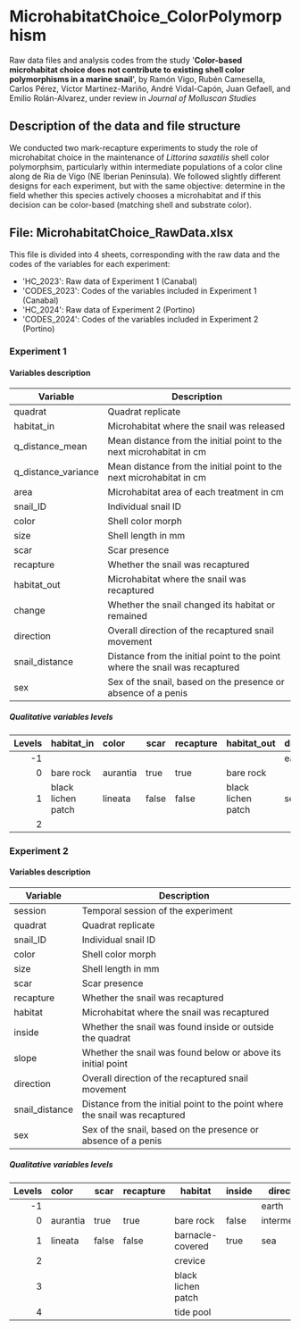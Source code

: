 # MicrohabitatChoice_ColorPolymorphism
Raw data files and analysis codes from the study '**Color-based microhabitat choice does not contribute to existing shell color polymorphisms in a marine snail**', by Ramón Vigo, Rubén Camesella, Carlos Pérez, Víctor Martínez-Mariño, André Vidal-Capón, Juan Gefaell, and Emilio Rolán-Alvarez, under review in _Journal of Molluscan Studies_

## Description of the data and file structure
We conducted two mark-recapture experiments to study the role of microhabitat choice in the maintenance of *Littorina saxatilis* shell color polymorphsim, particularly within intermediate populations of a color cline along de Ria de Vigo (NE Iberian Peninsula). 
We followed slightly different designs for each experiment, but with the same objective: determine in the field whether this species actively chooses a microhabitat and if this decision can be color-based (matching shell and substrate color).

## File: MicrohabitatChoice_RawData.xlsx
This file is divided into 4 sheets, corresponding with the raw data and the codes of the variables for each experiment:
- 'HC_2023': Raw data of Experiment 1 (Canabal)
- 'CODES_2023': Codes of the variables included in Experiment 1 (Canabal)
- 'HC_2024': Raw data of Experiment 2 (Portino)
- 'CODES_2024': Codes of the variables included in Experiment 2 (Portino)

### Experiment 1
#### Variables description
| Variable            | Description                                                                 |
| ------------------- | --------------------------------------------------------------------------- |
| quadrat             | Quadrat replicate                                                           |
| habitat_in          | Microhabitat where the snail was released                                   |
| q_distance_mean     | Mean distance from the initial point to the next microhabitat in cm         |
| q_distance_variance | Mean distance from the initial point to the next microhabitat in cm         |
| area                | Microhabitat area of each treatment in cm                                   |
| snail_ID            | Individual snail ID                                                         |
| color               | Shell color morph                                                           |
| size                | Shell length in mm                                                          |
| scar                | Scar presence                                                               |
| recapture           | Whether the snail was recaptured                                            |
| habitat_out         | Microhabitat where the snail was recaptured                                 |
| change              | Whether the snail changed its habitat or remained                           |
| direction           | Overall direction of the recaptured snail movement                          |
| snail_distance      | Distance from the initial point to the point where the snail was recaptured |
| sex                 | Sex of the snail, based on the presence or absence of a penis               |

##### Qualitative variables levels
| Levels | habitat_in         | color    | scar  | recapture | habitat_out        | direction | sex      |
| -----: | ------------------ | :------- | ----- | --------- | ------------------ | --------- | -------- |
|     -1 |                    |          |       |           |                    | earth     |          |
|      0 | bare rock          | aurantia | true  | true      | bare rock          |           | immature |
|      1 | black lichen patch | lineata  | false | false     | black lichen patch | sea       | male     |
|      2 |                    |          |       |           |                    |           | female   |

### Experiment 2
#### Variables description
| Variable       | Description                                                                 |
| -------------- | --------------------------------------------------------------------------- |
| session        | Temporal session of the experiment                                          |
| quadrat        | Quadrat replicate                                                           |
| snail_ID       | Individual snail ID                                                         |
| color          | Shell color morph                                                           |
| size           | Shell length in mm                                                          |
| scar           | Scar presence                                                               |
| recapture      | Whether the snail was recaptured                                            |
| habitat        | Microhabitat where the snail was recaptured                                 |
| inside         | Whether the snail was found inside or outside the quadrat                   |
| slope          | Whether the snail was found below or above its initial point                |
| direction      | Overall direction of the recaptured snail movement                          |
| snail_distance | Distance from the initial point to the point where the snail was recaptured |
| sex            | Sex of the snail, based on the presence or absence of a penis               |

##### Qualitative variables levels
| Levels | color    | scar  | recapture | habitat            | inside | direction    |
| -----: | :------- | ----- | --------- | ------------------ | ------ | ------------ |
|     -1 |          |       |           |                    |        | earth        |
|      0 | aurantia | true  | true      | bare rock          | false  | intermediate |
|      1 | lineata  | false | false     | barnacle-covered   | true   | sea          |
|      2 |          |       |           | crevice            |        |              |
|      3 |          |       |           | black lichen patch |        |              |
|      4 |          |       |           | tide pool          |        |              |

